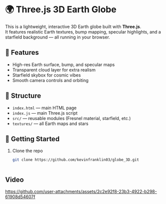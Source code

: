 # 🌍 Three.js 3D Earth Globe

This is a lightweight, interactive 3D Earth globe built with **Three.js**.  
It features realistic Earth textures, bump mapping, specular highlights, and a starfield background — all running in your browser.

## 🚀 Features
- High-res Earth surface, bump, and specular maps
- Transparent cloud layer for extra realism
- Starfield skybox for cosmic vibes
- Smooth camera controls and orbiting

## 📂 Structure
- `index.html` — main HTML page
- `index.js` — main Three.js script
- `src/` — reusable modules (Fresnel material, starfield, etc.)
- `textures/` — all Earth maps and stars

## 🔧 Getting Started
1. Clone the repo  
   ```bash
   git clone https://github.com/kevinfranklin03/globe_3D.git



## Video

https://github.com/user-attachments/assets/2c2e92f8-23b3-4922-b298-61908d54607f

